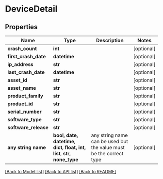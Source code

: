 # DeviceDetail


## Properties
Name | Type | Description | Notes
------------ | ------------- | ------------- | -------------
**crash_count** | **int** |  | [optional] 
**first_crash_date** | **datetime** |  | [optional] 
**ip_address** | **str** |  | [optional] 
**last_crash_date** | **datetime** |  | [optional] 
**asset_id** | **str** |  | [optional] 
**asset_name** | **str** |  | [optional] 
**product_family** | **str** |  | [optional] 
**product_id** | **str** |  | [optional] 
**serial_number** | **str** |  | [optional] 
**software_type** | **str** |  | [optional] 
**software_release** | **str** |  | [optional] 
**any string name** | **bool, date, datetime, dict, float, int, list, str, none_type** | any string name can be used but the value must be the correct type | [optional]

[[Back to Model list]](../README.md#documentation-for-models) [[Back to API list]](../README.md#documentation-for-api-endpoints) [[Back to README]](../README.md)



